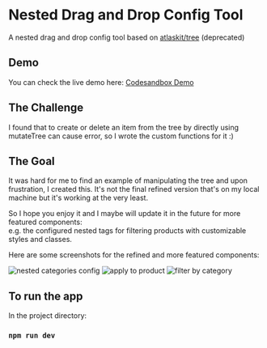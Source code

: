 # Nested Drag and Drop Config Tool
A nested drag and drop config tool based on [atlaskit/tree](https://atlaskit.atlassian.com/packages/confluence/tree) (deprecated)

## Demo
You can check the live demo here:
[Codesandbox Demo](https://codesandbox.io/p/devbox/ntw26c)

## The Challenge
I found that to create or delete an item from the tree by directly using mutateTree can cause error, so I wrote the custom functions for it :)

## The Goal
It was hard for me to find an example of manipulating the tree and upon frustration, I created this. It's not the final refined version that's on my local machine but it's working at the very least.

So I hope you enjoy it and I maybe will update it in the future for more featured components:<br/>
  e.g. the configured nested tags for filtering products with customizable styles and classes.

Here are some screenshots for the refined and more featured components:

![nested categories config](https://github.com/user-attachments/assets/1edc2f75-f57b-4340-8cc1-29b7bec732ad)
![apply to product](https://github.com/user-attachments/assets/a1c51d78-acb5-4881-aad0-3c39a6eb244a)
![filter by category](https://github.com/user-attachments/assets/8d7ac4b1-44b4-4c67-86bc-fdd98d3e4992)

## To run the app
In the project directory:

### `npm run dev`
